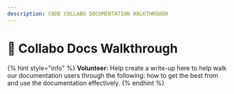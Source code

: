 ```yaml
---
description: CODE COLLABO DOCUMENTATION WALKTHROUGH
---
```


# 🚶 Collabo Docs Walkthrough

{% hint style="info" %}
**Volunteer:** Help create a write-up here to help walk our documentation users through the following: how to get the best from and use the documentation effectively.
{% endhint %}
